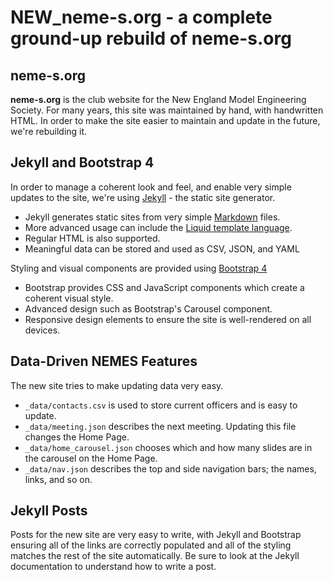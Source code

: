 # NEW_neme-s.org - a complete ground-up rebuild of neme-s.org

## neme-s.org

 **neme-s.org** is the club website for the New England Model Engineering Society. For many years, this site was maintained by hand, with handwritten HTML. In order to make the site easier to maintain and update in the future, we're rebuilding it.

## Jekyll and Bootstrap 4

 In order to manage a coherent look and feel, and enable very simple updates to the site, we're using [Jekyll](https://jekyllrb.com/) - the static site generator.
 + Jekyll generates static sites from very simple [Markdown](https://jekyllrb.com/) files.
 + More advanced usage can include the [Liquid template language](https://github.com/Shopify/liquid/wiki).
 + Regular HTML is also supported.
 + Meaningful data can be stored and used as CSV, JSON, and YAML

 Styling and visual components are provided using [Bootstrap 4](https://getbootstrap.com/docs/4.0/getting-started/introduction/)
 + Bootstrap provides CSS and JavaScript components which create a coherent visual style.
 + Advanced design such as Bootstrap's Carousel component.
 + Responsive design elements to ensure the site is well-rendered on all devices.

## Data-Driven NEMES Features

 The new site tries to make updating data very easy.

 + `_data/contacts.csv` is used to store current officers and is easy to update.
 + `_data/meeting.json` describes the next meeting. Updating this file changes the Home Page.
 + `_data/home_carousel.json` chooses which and how many slides are in the carousel on the Home Page.
 + `_data/nav.json` describes the top and side navigation bars; the names, links, and so on.

## Jekyll Posts

 Posts for the new site are very easy to write, with Jekyll and Bootstrap ensuring all of the links are correctly populated and all of the styling matches the rest of the site automatically.
 Be sure to look at the Jekyll documentation to understand how to write a post.
